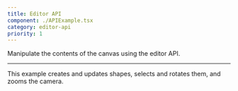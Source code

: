 ```yaml
---
title: Editor API
component: ./APIExample.tsx
category: editor-api
priority: 1
---
```


Manipulate the contents of the canvas using the editor API.

---

This example creates and updates shapes, selects and rotates them, and zooms the camera.
